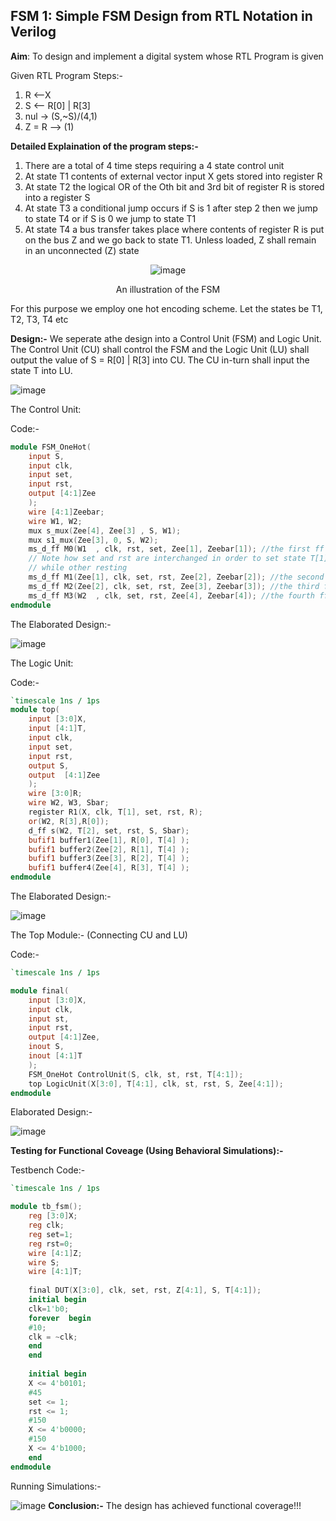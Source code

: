 ## FSM 1: Simple FSM Design from RTL Notation in Verilog 

<b>Aim</b>: To design and implement a digital system whose RTL Program is given

Given RTL Program Steps:-
1. R <--X
2. S <-- R[0] | R[3]
3. nul -> (S,~S)/(4,1)
4. Z = R --> (1)

<b>Detailed Explaination of the program steps:-</b>
1. There are a total of 4 time steps requiring a 4 state control unit
2. At state T1 contents of external vector input X gets stored into register R
3. At state T2 the logical OR of the Oth bit and 3rd bit of register R is stored into a register S
4. At state T3 a conditional jump occurs if S is 1 after step 2 then we jump to state T4 or if S is 0 we jump to state T1
5. At state T4 a bus transfer takes place where contents of register R is put on the bus Z and we go back to state T1. Unless loaded, Z shall remain in an unconnected (Z) state

<div align="center">
  
  ![image](https://github.com/aryapandit200408/FSMs_in_Verilog/assets/115896451/c812b4eb-e2d2-45a2-a83f-3342fa554106)

An illustration of the FSM
</div>

For this purpose we employ one hot encoding scheme. Let the states be T1, T2, T3, T4 etc

<b>Design:-</b>
We seperate athe design into a Control Unit (FSM) and Logic Unit. The Control Unit (CU) shall control the FSM and the Logic Unit (LU) shall output the value of S = R[0] | R[3] into CU. The CU in-turn shall input the state T into LU.

![image](https://github.com/aryapandit200408/FSMs_in_Verilog/assets/115896451/d1ee09e2-abec-49da-9ca7-4c18cce7b580)


The Control Unit:

Code:-
```verilog
module FSM_OneHot(
    input S,
    input clk,
    input set,
    input rst,
    output [4:1]Zee
    );
    wire [4:1]Zeebar;
    wire W1, W2;
    mux s_mux(Zee[4], Zee[3] , S, W1);
    mux s1_mux(Zee[3], 0, S, W2);
    ms_d_ff M0(W1  , clk, rst, set, Zee[1], Zeebar[1]); //the first ff
    // Note how set and rst are interchanged in order to set state T[1]
    // while other resting 
    ms_d_ff M1(Zee[1], clk, set, rst, Zee[2], Zeebar[2]); //the second ff
    ms_d_ff M2(Zee[2], clk, set, rst, Zee[3], Zeebar[3]); //the third ff
    ms_d_ff M3(W2  , clk, set, rst, Zee[4], Zeebar[4]); //the fourth ff
endmodule
```

The Elaborated Design:-

![image](https://github.com/aryapandit200408/FSMs_in_Verilog/assets/115896451/954394d9-60f5-44a9-93f6-d20a7170bd76)

The Logic Unit:

Code:-
```verilog
`timescale 1ns / 1ps
module top(
    input [3:0]X,
    input [4:1]T,
    input clk,
    input set,
    input rst,
    output S,
    output  [4:1]Zee
    );
    wire [3:0]R;
    wire W2, W3, Sbar;
    register R1(X, clk, T[1], set, rst, R);
    or(W2, R[3],R[0]);
    d_ff s(W2, T[2], set, rst, S, Sbar);
    bufif1 buffer1(Zee[1], R[0], T[4] );
    bufif1 buffer2(Zee[2], R[1], T[4] );
    bufif1 buffer3(Zee[3], R[2], T[4] );
    bufif1 buffer4(Zee[4], R[3], T[4] );   
endmodule
```
The Elaborated Design:-

![image](https://github.com/aryapandit200408/FSMs_in_Verilog/assets/115896451/3c23cacb-762d-4b43-a9b5-ae3b8ba739a0)

The Top Module:- (Connecting CU and LU)

Code:-
```verilog
`timescale 1ns / 1ps

module final(
    input [3:0]X,
    input clk,
    input st,
    input rst,
    output [4:1]Zee,
    inout S,
    inout [4:1]T
    );
    FSM_OneHot ControlUnit(S, clk, st, rst, T[4:1]);
    top LogicUnit(X[3:0], T[4:1], clk, st, rst, S, Zee[4:1]);
endmodule
```

Elaborated Design:-

![image](https://github.com/aryapandit200408/FSMs_in_Verilog/assets/115896451/ce856c24-65fc-458f-8a1a-e36a50d7336c)

<b>Testing for Functional Coveage (Using Behavioral Simulations):-</b>

Testbench Code:-

```verilog
`timescale 1ns / 1ps

module tb_fsm();
    reg [3:0]X;
    reg clk;
    reg set=1;
    reg rst=0;
    wire [4:1]Z;
    wire S;
    wire [4:1]T;
    
    final DUT(X[3:0], clk, set, rst, Z[4:1], S, T[4:1]);
    initial begin
    clk=1'b0;
    forever  begin  
    #10; 
    clk = ~clk;
    end
    end
    
    initial begin
    X <= 4'b0101;   
    #45
    set <= 1;
    rst <= 1;
    #150
    X <= 4'b0000; 
    #150
    X <= 4'b1000;  
    end
endmodule
```

Running Simulations:-

![image](https://github.com/aryapandit200408/FSMs_in_Verilog/assets/115896451/2d9b8e65-fcd8-4538-a0e7-110a58123ae8)
<b>Conclusion:-</b> The design has achieved functional coverage!!!
